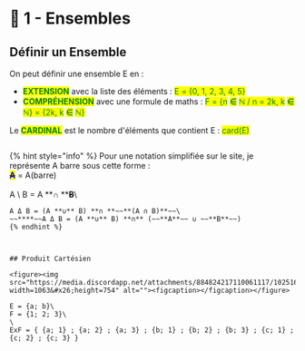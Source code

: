 # 🔵 1 - Ensembles

## Définir un Ensemble

On peut définir une ensemble E en :&#x20;

* <mark style="color:green;">**EXTENSION**</mark> avec la liste des éléments :  <mark style="color:green;">E = {0, 1, 2, 3, 4, 5}</mark>
* <mark style="color:green;">**COMPRÉHENSION**</mark> avec une formule de maths : <mark style="color:green;">F = {n</mark> <mark style="color:green;"></mark><mark style="color:green;">**∈**</mark> <mark style="color:green;"></mark><mark style="color:green;">ℕ / n = 2k, k</mark> <mark style="color:green;"></mark><mark style="color:green;">**∈**</mark> <mark style="color:green;"></mark><mark style="color:green;">ℕ} = {2k, k</mark> <mark style="color:green;"></mark><mark style="color:green;">**∈**</mark> <mark style="color:green;"></mark><mark style="color:green;">ℕ}</mark>

Le <mark style="color:green;">**CARDINAL**</mark> est le nombre d'éléments que contient E : <mark style="color:green;">card(E)</mark>

<figure><img src="https://jeretiens.net/wp-content/uploads/2018/12/ensemble_des_nombres_math%C3%A9matiques_n_z_d_q_r.jpg" alt=""><figcaption></figcaption></figure>

{% hint style="info" %}
Pour une notation simplifiée sur le site, je représente A barre sous cette forme : \
~~<mark style="color:blue;">**A**</mark>~~ = A(barre)\
\
A \ B = A **∩ **~~**B**~~\
~~~~A Δ B = (A **∪** B) \ (A **∩** B)\
A Δ B = (A **∪** B) **∩ **~~**(A ∩ B)**~~\
~~****~~A Δ B = (A **∪** B) **∩** (~~**A**~~ ∪ ~~**B**~~)
{% endhint %}



## Produit Cartésien

<figure><img src="https://media.discordapp.net/attachments/884824217110061117/1025169498514403388/unknown.png?width=1063&#x26;height=754" alt=""><figcaption></figcaption></figure>

E = {a; b}\
F = {1; 2; 3}\
\
ExF = { {a; 1} ; {a; 2} ; {a; 3} ; {b; 1} ; {b; 2} ; {b; 3} ; {c; 1} ; {c; 2} ; {c; 3} }
